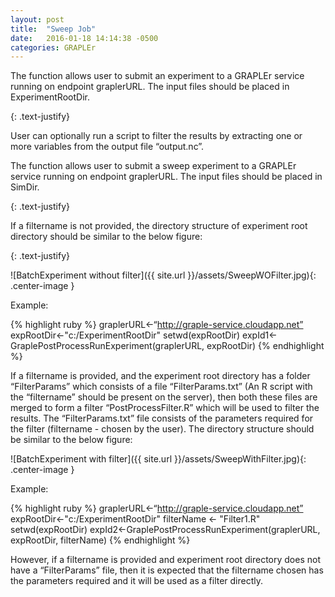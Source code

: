 ```yaml
---
layout: post
title:  "Sweep Job"
date:   2016-01-18 14:14:38 -0500
categories: GRAPLEr
---
```

<p>The function allows user to submit an experiment to a GRAPLEr service running on endpoint graplerURL. The input files should be placed in ExperimentRootDir.</p>{: .text-justify} 

User can optionally run a script to filter the results by extracting one or more variables from the output file “output.nc”. 

<p>The function allows user to submit a sweep experiment to a GRAPLEr service running on endpoint graplerURL. The input files should be placed in SimDir.</p>{: .text-justify} 

<p>If a filtername is not provided, the directory structure of experiment root directory should be similar to the below figure:</p>{: .text-justify}

![BatchExperiment without filter]({{ site.url }}/assets/SweepWOFilter.jpg){: .center-image }

Example: 

{% highlight ruby %}
graplerURL<-“http://graple-service.cloudapp.net”
expRootDir<-"c:/ExperimentRootDir"
setwd(expRootDir)
expId1<-GraplePostProcessRunExperiment(graplerURL, expRootDir)
{% endhighlight %}

If a filtername is provided, and the experiment root directory has a folder “FilterParams” which consists of a file “FilterParams.txt” (An R script with the “filtername” should be present on the server), then both these files are merged to form a filter “PostProcessFilter.R” which will be used to filter the results. 
The “FilterParams.txt” file consists of the parameters required for the filter (filtername - chosen by the user). The directory structure should be similar to the below figure:

![BatchExperiment with filter]({{ site.url }}/assets/SweepWithFilter.jpg){: .center-image }

Example: 

{% highlight ruby %}
graplerURL<-“http://graple-service.cloudapp.net”
expRootDir<-"c:/ExperimentRootDir"
filterName <- "Filter1.R"
setwd(expRootDir)
expId2<-GraplePostProcessRunExperiment(graplerURL, expRootDir, filterName)
{% endhighlight %}

However, if a filtername is provided and experiment root directory does not have a “FilterParams” file, then it is expected that the filtername chosen has the parameters required and it will be used as a filter directly.
